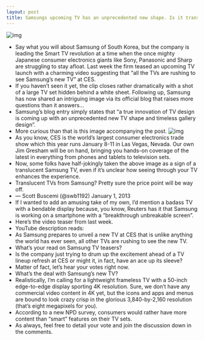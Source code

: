 ```yaml
---
layout: post
title: Samsungs upcoming TV has an unprecedented new shape. Is it translucent? Frameless? Retina?
---
```

![img](http://media.idownloadblog.com/wp-content/uploads/2013/01/Samsung-TV-teaser-CES-2013-TV-behind-white-sheet.jpg)
* Say what you will about Samsung of South Korea, but the company is leading the Smart TV revolution at a time when the once mighty Japanese consumer electronics giants like Sony, Panasonic and Sharp are struggling to stay afloat. Last week the firm teased an upcoming TV launch with a charming video suggesting that “all the TVs are rushing to see Samsung’s new TV” at CES.
* If you haven’t seen it yet, the clip closes rather dramatically with a shot of a large TV set hidden behind a white sheet. Following up, Samsung has now shared an intriguing image via its official blog that raises more questions than it answers…
* Samsung’s blog entry simply states that “a true innovation of TV design is coming up with an unprecedented new TV shape and timeless gallery design”.
* More curious than that is this image accompanying the post.
![img](http://media.idownloadblog.com/wp-content/uploads/2013/01/Samsung-TV-teaser-CES-2013-portrait-TV.jpg)
* As you know, CES is the world’s largest consumer electronics trade show which this year runs January 8-11 in Las Vegas, Nevada. Our own Jim Gresham will be on hand, bringing you hands-on coverage of the latest in everything from phones and tablets to television sets.
* Now, some folks have half-jokingly taken the above image as a sign of a translucent Samsung TV, even if it’s unclear how seeing through your TV enhances the experience.
* Translucent TVs from Samsung? Pretty sure the price point will be way off.
* — Scott Buscemi (@swb1192) January 1, 2013
* If I wanted to add an amusing take of my own, I’d mention a badass TV with a bendable display because, you know, Reuters has it that Samsung is working on a smartphone with a “breakthrough unbreakable screen”.
* Here’s the video teaser from last week.
* YouTube description reads:
* As Samsung prepares to unveil a new TV at CES that is unlike anything the world has ever seen, all other TVs are rushing to see the new TV.
* What’s your read on Samsung TV teasers?
* Is the company just trying to drum up the excitement ahead of a TV lineup refresh at CES or might it, in fact, have an ace up its sleeve?
* Matter of fact, let’s hear your votes right now.
* What’s the deal with Samsung’s new TV?
* Realistically, I’m calling for a lightweight frameless TV with a 50-inch edge-to-edge display sporting 4K resolution. Sure, we don’t have any commercial video content in 4K yet, but the icons and apps and menus are bound to look crazy crisp in the glorious 3,840-by-2,160 resolution (that’s eight megapixels for you).
* According to a new NPD survey, consumers would rather have more content than “smart” features on their TV sets.
* As always, feel free to detail your vote and join the discussion down in the comments.

